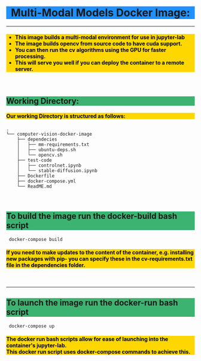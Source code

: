 <h1 style="Text-Align:center; background-color:DodgerBlue;">
Multi-Modal Models Docker Image:
</h1>

---
<h4 style="Text-Align:left;color:black; background-color:Gold;">
    <ul>
    <li>This image builds a multi-modal environment for use in jupyter-lab <br>
    <li>The image builds opencv from source code to have cuda support. <br>
    <li>You can then run the cv algorithms using the GPU for faster processing.<br>
    <li>This will serve you well if you can deploy the container to a remote server.<br>
    </ul>
</h4>
<br>

<h2 style="Text-Align:left; background-color:MediumSeaGreen;">
Working Directory:
</h2>

<h4 style="Text-Align:left;color:black; background-color:Gold;">
Our working Directory is structured as follows:
</h4>

```
.
└── computer-vision-docker-image
    ├── dependecies
    │   ├── mm-requirements.txt
    │   ├── ubuntu-deps.sh
    │   └── opencv.sh
    ├── test-code
    │   ├── controlnet.ipynb
    │   └── stable-diffusion.ipynb    
    ├── Dockerfile
    ├── docker-compose.yml
    └── ReadME.md
```
<br>

<h2 style="Text-Align:left; background-color:MediumSeaGreen;">
To build the image run the docker-build bash script
</h2>

```shell
 docker-compose build
```
<h4 style="Text-Align:left;color:black; background-color:Gold;">
If you need to make updates to the content of the container, e.g. 
installing new packages with pip- you can specify these in the cv-requirements.txt file in the dependencies folder.
</h4>

<br> 

 ---

<h2 style="Text-Align:left; background-color:MediumSeaGreen;">
To launch the image run the docker-run bash script 
</h2>

```shell
 docker-compose up
```
<h4 style="Text-Align:left;color:black; background-color:Gold;">
The docker run bash scripts allow for ease of launching into the container's jupyter-lab. <br> 
This docker run script uses docker-compose commands to achieve this.<br> 
</h4>
